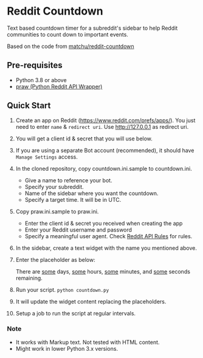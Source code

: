 # Reddit Countdown

Text based countdown timer for a subreddit's sidebar to help Reddit
communities to count down to important events.

Based on the code from [matchu/reddit-countdown](https://github.com/matchu/reddit-countdown)

## Pre-requisites

* Python 3.8 or above 
* [praw (Python Reddit API Wrapper)](https://praw.readthedocs.io/)


## Quick Start

1. Create an app on Reddit (https://www.reddit.com/prefs/apps/).
   You just need to enter `name` & `redirect uri`. Use http://127.0.0.1 as redirect uri.
2. You will get a client id & secret that you will use below.
3. If you are using a separate Bot account (recommended), it should have `Manage Settings` access.
4. In the cloned repository, copy countdown.ini.sample to countdown.ini.
   - Give a name to reference your bot.
   - Specify your subreddit.
   - Name of the sidebar where you want the countdown.
   - Specify a target time. It will be in UTC.
5. Copy praw.ini.sample to praw.ini.
   - Enter the client id & secret you received when creating the app
   - Enter your Reddit username and password
   - Specify a meaningful user agent. Check [Reddit API Rules](https://github.com/reddit-archive/reddit/wiki/API) for rules.
6. In the sidebar, create a text widget with the name you mentioned above.
7. Enter the placeholder as below:

    There are [some](#days) days, [some](#hours) hours, [some](#minutes)
    minutes, and [some](#seconds) seconds remaining.
8. Run your script.
   ```python countdown.py```
9. It will update the widget content replacing the placeholders.
10. Setup a job to run the script at regular intervals. 
 

### Note 
* It works with Markup text. Not tested with HTML content.
* Might work in lower Python 3.x versions.

